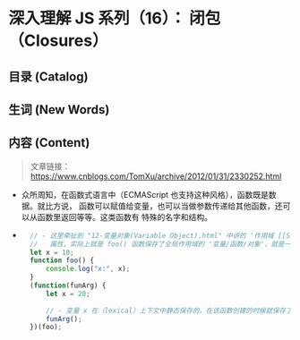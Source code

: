 # 深入理解 JS 系列（16）： 闭包（Closures）
 
## 目录 (Catalog)


## 生词 (New Words)


## 内容 (Content)
> 文章链接：https://www.cnblogs.com/TomXu/archive/2012/01/31/2330252.html
- 众所周知，在函数式语言中（ECMAScript 也支持这种风格），函数既是数据。就比方说，
  函数可以赋值给变量，也可以当做参数传递给其他函数，还可以从函数里返回等等。这类函数有
  特殊的名字和结构。

- ```js
    // - 这里牵扯到 "12-变量对象(Variable Object).html" 中讲的 '作用域 [[Scope]]'
    //   属性，实际上就是 foo() 函数保存了全局作用域的 '变量/函数/对象'，就是一个链式操作
    let x = 10;
    function foo() {
        console.log("x:", x);
    }
    (function(funArg) {
        let x = 20;
    
        // - 变量 x 在（lexical）上下文中静态保存的，在该函数创建的时候就保存了
        funArg();
    })(foo);
  ```